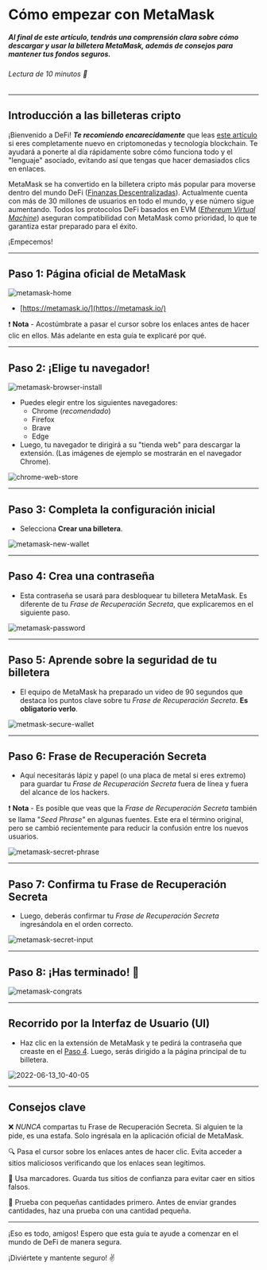 # Cómo empezar con MetaMask 

##### Al final de este artículo, tendrás una comprensión clara sobre cómo descargar y usar la billetera MetaMask, además de consejos para mantener tus fondos seguros.
###### Lectura de 10 minutos 📖

---

## Introducción a las billeteras cripto

¡Bienvenido a DeFi! **_Te recomiendo encarecidamente_** que leas [este artículo](https://metamask.zendesk.com/hc/en-us/articles/360015489611) si eres completamente nuevo en criptomonedas y tecnología blockchain. Te ayudará a ponerte al día rápidamente sobre cómo funciona todo y el "lenguaje" asociado, evitando así que tengas que hacer demasiados clics en enlaces.

MetaMask se ha convertido en la billetera cripto más popular para moverse dentro del mundo DeFi ([Finanzas Descentralizadas](https://blog.coinbase.com/a-beginners-guide-to-decentralized-finance-defi-574c68ff43c4)). Actualmente cuenta con más de 30 millones de usuarios en todo el mundo, y ese número sigue aumentando. Todos los protocolos DeFi basados en EVM ([_Ethereum Virtual Machine_](https://moralis.io/evm-explained-what-is-ethereum-virtual-machine/)) aseguran compatibilidad con MetaMask como prioridad, lo que te garantiza estar preparado para el éxito.

¡Empecemos!

---

## Paso 1: Página oficial de MetaMask

![metamask-home](https://user-images.githubusercontent.com/17716182/173207762-1c1f118c-d98a-4f9e-8bf4-e2826bf0d083.png)

- [https://metamask.io/](https://metamask.io/)

❗ **Nota** - Acostúmbrate a pasar el cursor sobre los enlaces antes de hacer clic en ellos. Más adelante en esta guía te explicaré por qué.

---

## Paso 2: ¡Elige tu navegador!

![metamask-browser-install](https://user-images.githubusercontent.com/17716182/173207784-9aea1c1f-4bd9-4a8e-b11c-d927a4a1753b.png)

- Puedes elegir entre los siguientes navegadores:
  - Chrome (_recomendado_)
  - Firefox
  - Brave
  - Edge
- Luego, tu navegador te dirigirá a su "tienda web" para descargar la extensión. (Las imágenes de ejemplo se mostrarán en el navegador Chrome).

![chrome-web-store](https://user-images.githubusercontent.com/17716182/173207996-306f379f-fee9-4547-937d-e4f6a0de7a3a.png)

---

## Paso 3: Completa la configuración inicial

- Selecciona **Crear una billetera**.

![metamask-new-wallet](https://user-images.githubusercontent.com/17716182/173207807-3b03ad08-84a7-40f3-b335-df2ddddeae17.png)

---

## Paso 4: Crea una contraseña

- Esta contraseña se usará para desbloquear tu billetera MetaMask. Es diferente de tu _Frase de Recuperación Secreta_, que explicaremos en el siguiente paso.

![metamask-password](https://user-images.githubusercontent.com/17716182/173207815-3697a21c-5a5f-488b-9e25-c999df742ea7.png)

---

## Paso 5: Aprende sobre la seguridad de tu billetera

- El equipo de MetaMask ha preparado un video de 90 segundos que destaca los puntos clave sobre tu _Frase de Recuperación Secreta_. **Es obligatorio verlo**.

![metmask-secure-wallet](https://user-images.githubusercontent.com/17716182/173207822-7da62974-92d5-4911-8bb2-72d5bf7c3570.png)

---

## Paso 6: Frase de Recuperación Secreta

- Aquí necesitarás lápiz y papel (o una placa de metal si eres extremo) para guardar tu _Frase de Recuperación Secreta_ fuera de línea y fuera del alcance de los hackers.

❗ **Nota** - Es posible que veas que la _Frase de Recuperación Secreta_ también se llama "_Seed Phrase_" en algunas fuentes. Este era el término original, pero se cambió recientemente para reducir la confusión entre los nuevos usuarios.

![metamask-secret-phrase](https://user-images.githubusercontent.com/17716182/173207832-f8f193a9-3ed4-4b90-af5f-fbf2714a071b.png)

---

## Paso 7: Confirma tu Frase de Recuperación Secreta

- Luego, deberás confirmar tu _Frase de Recuperación Secreta_ ingresándola en el orden correcto.

![metamask-secret-input](https://user-images.githubusercontent.com/17716182/173207841-6ad0d8cd-0875-4c50-ba6f-eac002a995b4.png)

---

## Paso 8: ¡Has terminado! 🥳

![metamask-congrats](https://user-images.githubusercontent.com/17716182/173207846-682b38d0-eecf-4bc7-a1fc-ae27044c5003.png)

---

## Recorrido por la Interfaz de Usuario (UI)

* Haz clic en la extensión de MetaMask y te pedirá la contraseña que creaste en el [Paso 4](#paso-4-crea-una-contraseña). Luego, serás dirigido a la página principal de tu billetera.

![2022-06-13_10-40-05](https://user-images.githubusercontent.com/17716182/173393351-ed2c11f1-729d-4ede-bd5e-f9f790064bcb.png)

---

## Consejos clave

❌ _NUNCA_ compartas tu Frase de Recuperación Secreta.
Si alguien te la pide, es una estafa. Solo ingrésala en la aplicación oficial de MetaMask.

🔍 Pasa el cursor sobre los enlaces antes de hacer clic.
Evita acceder a sitios maliciosos verificando que los enlaces sean legítimos.

📌 Usa marcadores.
Guarda tus sitios de confianza para evitar caer en sitios falsos.

💸 Prueba con pequeñas cantidades primero.
Antes de enviar grandes cantidades, haz una prueba con una cantidad pequeña.

---

¡Eso es todo, amigos! Espero que esta guía te ayude a comenzar en el mundo de DeFi de manera segura.

¡Diviértete y mantente seguro! ✌️

